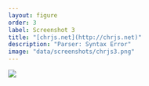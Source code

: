 ```yaml
---
layout: figure
order: 3
label: Screenshot 3
title: "[chrjs.net](http://chrjs.net)"
description: "Parser: Syntax Error"
image: "data/screenshots/chrjs3.png"
---
```

<img src="{{ site.baseurl }}/data/screenshots/chrjs3.png">
